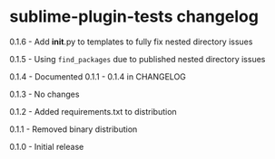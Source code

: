 # sublime-plugin-tests changelog
0.1.6 - Add __init__.py to templates to fully fix nested directory issues

0.1.5 - Using `find_packages` due to published nested directory issues

0.1.4 - Documented 0.1.1 - 0.1.4 in CHANGELOG

0.1.3 - No changes

0.1.2 - Added requirements.txt to distribution

0.1.1 - Removed binary distribution

0.1.0 - Initial release
